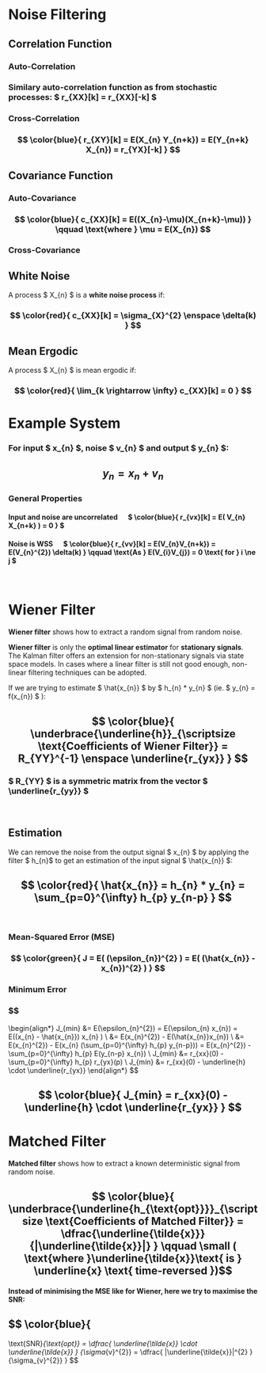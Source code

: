 # Noise Filtering

## Correlation Function

### Auto-Correlation
### Similary auto-correlation function as from stochastic processes: $ r_{XX}[k] = r_{XX}[-k] $

### Cross-Correlation
### $$ \color{blue}{ r_{XY}[k] = E(X_{n} Y_{n+k}) = E(Y_{n+k} X_{n}) = r_{YX}[-k] } $$

## Covariance Function

### Auto-Covariance
### $$ \color{blue}{ c_{XX}[k] = E((X_{n}-\mu)(X_{n+k}-\mu)) } \qquad \text{where } \mu = E(X_{n})  $$

### Cross-Covariance

## White Noise
A process $ X_{n} $ is a **white noise process** if:
### $$ \color{red}{ c_{XX}[k] = \sigma_{X}^{2} \enspace \delta(k) } $$

## Mean Ergodic
A process $ X_{n} $ is mean ergodic if:
### $$ \color{red}{ \lim_{k \rightarrow \infty} c_{XX}[k] = 0 } $$


# Example System
### For input $ x_{n} $, noise $ v_{n} $ and output $ y_{n} $:
## $$ y_{n} = x_{n} + v_{n} $$

### General Properties
#### Input and noise are uncorrelated &emsp; $ \color{blue}{ r_{vx}[k] = E( V_{n} X_{n+k} ) = 0 } $
#### Noise is WSS &emsp; $ \color{blue}{ r_{vv}[k] = E(V_{n}V_{n+k}) = E(V_{n}^{2}) \delta(k) } \qquad \text{As } E(V_{i}V_{j}) = 0 \text{ for } i \ne j $

</br>

# Wiener Filter
**Wiener filter** shows how to extract a random signal from random noise.

**Wiener filter** is only the **optimal linear estimator** for **stationary signals**. The Kalman filter offers an extension for non-stationary signals via state space models. In cases where a linear filter is still not good enough, non-linear filtering techniques can be adopted.

If we are trying to estimate $ \hat{x_{n}} $ by $ h_{n} * y_{n} $ (ie. $ y_{n} = f(x_{n}) $ ):

## $$ \color{blue}{ \underbrace{\underline{h}}_{\scriptsize \text{Coefficients of Wiener Filter}} = R_{YY}^{-1} \enspace \underline{r_{yx}} } $$

### $ R_{YY} $ is a symmetric matrix from the vector $ \underline{r_{yy}} $

</br>

## Estimation
We can remove the noise from the output signal $ x_{n} $ by applying the filter $ h_{n}$ to get an estimation of the input signal $ \hat{x_{n}} $:
## $$ \color{red}{ \hat{x_{n}} = h_{n} * y_{n} = \sum_{p=0}^{\infty} h_{p} y_{n-p} } $$

</br>

### Mean-Squared Error (MSE)

### $$ \color{green}{ J = E( (\epsilon_{n})^{2} ) = E( (\hat{x_{n}} - x_{n})^{2} ) } $$
 
### Minimum Error

### $$ 
\begin{align*}
J_{min} &= E(\epsilon_{n}^{2}) = E(\epsilon_{n} x_{n}) = E((x_{n} - \hat{x_{n}}) x_{n} ) \\ 
&= E(x_{n}^{2}) - E(\hat{x_{n}}x_{n}) \\
&= E(x_{n}^{2}) - E(x_{n} (\sum_{p=0}^{\infty} h_{p} y_{n-p})) = E(x_{n}^{2}) - \sum_{p=0}^{\infty} h_{p} E(y_{n-p} x_{n}) \\
J_{min} &= r_{xx}(0) - \sum_{p=0}^{\infty} h_{p} r_{yx}(p) \\
J_{min} &= r_{xx}(0) - \underline{h} \cdot \underline{r_{yx}}
\end{align*}
$$ 

## $$ \color{blue}{ J_{min} = r_{xx}(0) - \underline{h} \cdot \underline{r_{yx}} } $$


# Matched Filter
**Matched filter** shows how to extract a known deterministic signal from random noise.

## $$ \color{blue}{ \underbrace{\underline{h_{\text{opt}}}}_{\scriptsize \text{Coefficients of Matched Filter}} = \dfrac{\underline{\tilde{x}}}{|\underline{\tilde{x}}|} } \qquad \small ( \text{where }\underline{\tilde{x}}\text{ is } \underline{x} \text{ time-reversed })$$

#### Instead of minimising the MSE like for Wiener, here we try to maximise the SNR:

## $$ \color{blue}{
\text{SNR}_{\text{opt}} = \dfrac{ \underline{\tilde{x}} \cdot \underline{\tilde{x}} } {\sigma_{v}^{2}} = \dfrac{ |\underline{\tilde{x}}|^{2} } {\sigma_{v}^{2}} 
} $$

